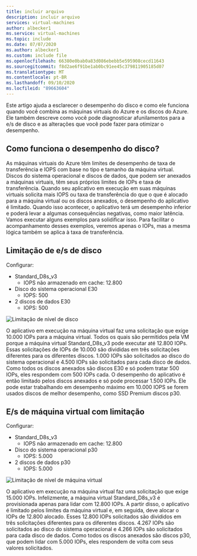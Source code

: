 ```yaml
---
title: incluir arquivo
description: incluir arquivo
services: virtual-machines
author: albecker1
ms.service: virtual-machines
ms.topic: include
ms.date: 07/07/2020
ms.author: albecker1
ms.custom: include file
ms.openlocfilehash: 66380e0bab0a83d086ebebb5e595908cecd11643
ms.sourcegitcommit: f8d2ae6f91be1ab0bc91ee45c379811905185d07
ms.translationtype: MT
ms.contentlocale: pt-BR
ms.lasthandoff: 09/10/2020
ms.locfileid: "89663604"
---
```

Este artigo ajuda a esclarecer o desempenho do disco e como ele funciona quando você combina as máquinas virtuais do Azure e os discos do Azure. Ele também descreve como você pode diagnosticar afunilamentos para a e/s de disco e as alterações que você pode fazer para otimizar o desempenho.

## <a name="how-does-disk-performance-work"></a>Como funciona o desempenho do disco?
As máquinas virtuais do Azure têm limites de desempenho de taxa de transferência e IOPS com base no tipo e tamanho da máquina virtual. Discos do sistema operacional e discos de dados, que podem ser anexados a máquinas virtuais, têm seus próprios limites de IOPs e taxa de transferência. Quando seu aplicativo em execução em suas máquinas virtuais solicita mais IOPS ou taxa de transferência do que o que é alocado para a máquina virtual ou os discos anexados, o desempenho do aplicativo é limitado. Quando isso acontecer, o aplicativo terá um desempenho inferior e poderá levar a algumas consequências negativas, como maior latência. Vamos executar alguns exemplos para solidificar isso. Para facilitar o acompanhamento desses exemplos, veremos apenas o IOPs, mas a mesma lógica também se aplica à taxa de transferência.

## <a name="disk-io-capping"></a>Limitação de e/s de disco
Configurar:
- Standard_D8s_v3 
    - IOPS não armazenado em cache: 12.800
- Disco do sistema operacional E30
    - IOPS: 500 
- 2 discos de dados E30
    - IOPS: 500

![Limitação de nível de disco](media/vm-disk-performance/disk-level-throttling.jpg)

O aplicativo em execução na máquina virtual faz uma solicitação que exige 10.000 IOPs para a máquina virtual. Todos os quais são permitidos pela VM porque a máquina virtual Standard_D8s_v3 pode executar até 12.800 IOPs. Essas solicitações de IOPs de 10.000 são divididas em três solicitações diferentes para os diferentes discos. 1.000 IOPs são solicitados ao disco do sistema operacional e 4.500 IOPs são solicitados para cada disco de dados. Como todos os discos anexados são discos E30 e só podem tratar 500 IOPs, eles respondem com 500 IOPs cada. O desempenho do aplicativo é então limitado pelos discos anexados e só pode processar 1.500 IOPs. Ele pode estar trabalhando em desempenho máximo em 10.000 IOPS se forem usados discos de melhor desempenho, como SSD Premium discos p30.

## <a name="virtual-machine-io-capping"></a>E/s de máquina virtual com limitação
Configurar:
- Standard_D8s_v3 
    - IOPS não armazenado em cache: 12.800
- Disco do sistema operacional p30
    - IOPS: 5.000 
- 2 discos de dados p30 
    - IOPS: 5.000

![Limitação de nível de máquina virtual](media/vm-disk-performance/vm-level-throttling.jpg)

O aplicativo em execução na máquina virtual faz uma solicitação que exige 15.000 IOPs. Infelizmente, a máquina virtual Standard_D8s_v3 é provisionada apenas para lidar com 12.800 IOPs. A partir disso, o aplicativo é limitado pelos limites da máquina virtual e, em seguida, deve alocar o IOPs de 12.800 alocado. Esses 12.800 IOPs solicitados são divididos em três solicitações diferentes para os diferentes discos. 4.267 IOPs são solicitados ao disco do sistema operacional e 4.266 IOPs são solicitados para cada disco de dados. Como todos os discos anexados são discos p30, que podem lidar com 5.000 IOPs, eles respondem de volta com seus valores solicitados.